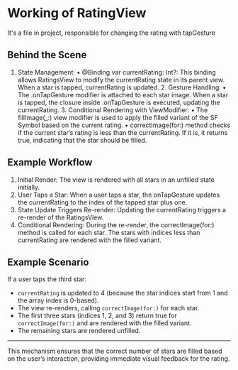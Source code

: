 # Working of RatingView
It's a file in project, responsible for changing the rating with tapGesture


## Behind the Scene
1.    State Management:
    •    @Binding var currentRating: Int?: This binding allows RatingsView to modify the currentRating state in its parent view. When a star is tapped, currentRating is updated.
    2.    Gesture Handling:
    •    The .onTapGesture modifier is attached to each star image. When a star is tapped, the closure inside .onTapGesture is executed, updating the currentRating.
    3.    Conditional Rendering with ViewModifier:
    •    The fillImage(_:) view modifier is used to apply the filled variant of the SF Symbol based on the current rating.
    •    correctImage(for:) method checks if the current star’s rating is less than the currentRating. If it is, it returns true, indicating that the star should be filled.

## Example Workflow

1.    Initial Render: The view is rendered with all stars in an unfilled state initially.
2.    User Taps a Star: When a user taps a star, the onTapGesture updates the currentRating to the index of the tapped star plus one.
3.    State Update Triggers Re-render: Updating the currentRating triggers a re-render of the RatingsView.
4.    Conditional Rendering:  During the re-render, the correctImage(for:) method is called for each star. The stars with indices less than currentRating are rendered with the filled variant.

## Example Scenario

If a user taps the third star:

- `currentRating` is updated to 4 (because the star indices start from 1 and the array index is 0-based).
- The view re-renders, calling `correctImage(for:)` for each star.
- The first three stars (indices 1, 2, and 3) return true for `correctImage(for:)` and are rendered with the filled variant.
- The remaining stars are rendered unfilled.

---
This mechanism ensures that the correct number of stars are filled based on the user’s interaction, providing immediate visual feedback for the rating.
